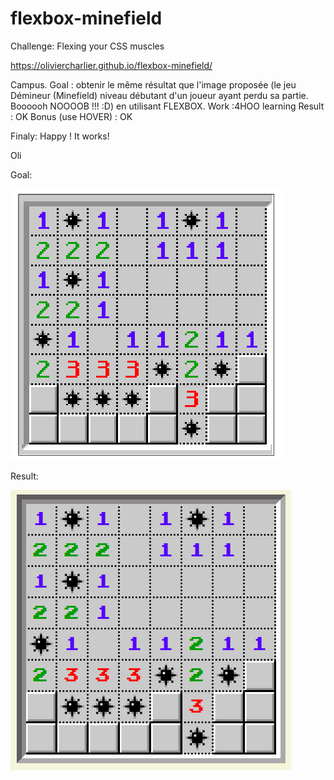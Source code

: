 # flexbox-minefield
Challenge: Flexing your CSS muscles

https://oliviercharlier.github.io/flexbox-minefield/

Campus.
Goal : obtenir le même résultat que l'image proposée (le jeu Démineur (Minefield) niveau débutant d'un joueur ayant perdu sa partie. Boooooh NOOOOB !!! :D) en utilisant FLEXBOX.
Work :4HOO learning
Result : OK
Bonus (use HOVER) : OK

Finaly: Happy ! It works!

Oli



Goal:

![objectif](img/goal.png)

Result:

![Result](img/work.png)

